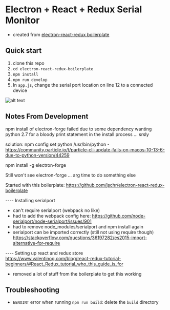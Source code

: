 # Electron + React + Redux Serial Monitor
- created from [electron-react-redux boilerplate](github.com:jschr/electron-react-redux-boilerplate)


## Quick start
1. clone this repo
2. `cd electron-react-redux-boilerplate`
3. `npm install`
4. `npm run develop`
5. In `app.js`, change the serial port location on line 12 to a connected device

![alt text](https://github.com/richarthurs/electron-react-serial-monitor/blob/master/doc/screenshot.png "Screenshot")


## Notes From Development
npm install of electron-forge failed due to some dependency wanting python 2.7 for a bloody print statement in the install process ... srsly

solution: npm config set python /usr/bin/python - https://community.particle.io/t/particle-cli-update-fails-on-macos-10-13-6-due-to-python-version/44259

npm install -g electron-forge

Still won't see electron-forge ... arg time to do something else

Started with this boilerplate: https://github.com/jschr/electron-react-redux-boilerplate


---- Installing serialport
- can't require serialport (webpack no like)
- had to add the webpack config here: https://github.com/node-serialport/node-serialport/issues/901
- had to remove node_modules/serialport and npm install again
- serialport can be imported correctly (still not using require though) https://stackoverflow.com/questions/36197282/es2015-import-alternative-for-require

---- Setting up react and redux store
https://www.valentinog.com/blog/react-redux-tutorial-beginners/#React_Redux_tutorial_who_this_guide_is_for
- removed a lot of stuff from the boilerplate to get this working

## Troubleshooting 
* `EENOINT` error when running `npm run build`: delete the `build` directory

